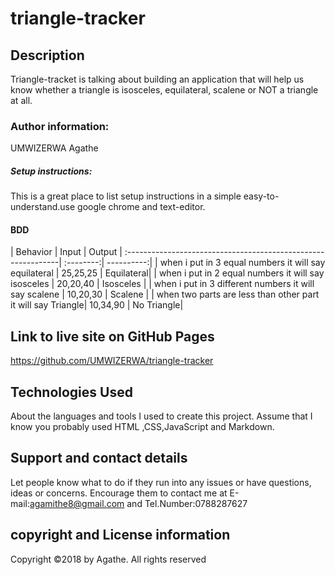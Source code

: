 # triangle-tracker
## Description
Triangle-tracket is talking about building an application that will help us know whether a triangle is isosceles, equilateral, scalene or NOT a triangle at all.
### Author information:
UMWIZERWA Agathe
##### Setup instructions:
This is a great place to list setup instructions in a simple easy-to-understand.use google chrome and text-editor.
#### BDD
| Behavior                                                    | Input     |  Output    | :-------------------------------------------------------------| :--------:| ----------:|
| when i put in 3 equal numbers it will say equilateral       | 25,25,25  | Equilateral|
| when i put in 2 equal numbers it will say  isosceles        | 20,20,40  |  Isosceles |
| when i put in 3 different numbers it will say scalene       | 10,20,30  | Scalene    |
| when two parts are less than other part it will say Triangle| 10,34,90  | No Triangle|
## Link to live site on GitHub Pages
https://github.com/UMWIZERWA/triangle-tracker
## Technologies Used
About the languages and tools I used to create this project. Assume that I know you probably used HTML ,CSS,JavaScript and Markdown.
## Support and contact details
Let people know what to do if they run into any issues or have questions, ideas or concerns.  Encourage them to contact me at E-mail:agamithe8@gmail.com and Tel.Number:0788287627
## copyright and License information
Copyright &copy;2018 by Agathe. All rights reserved